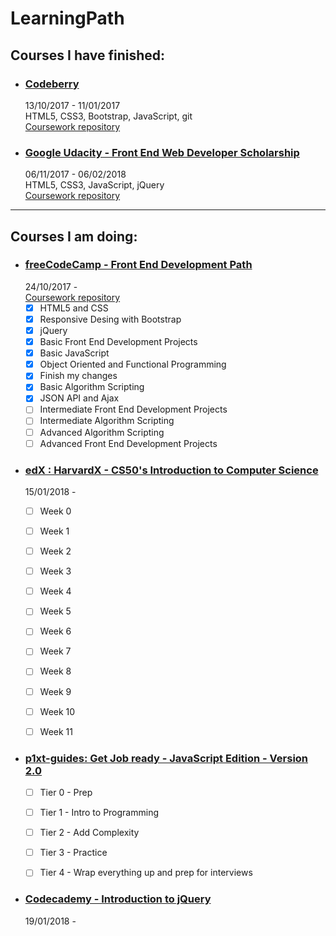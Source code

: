 # LearningPath

## Courses I have finished:
- ### [**Codeberry**](https://codeberryschool.com/en/)   
  13/10/2017 - 11/01/2017  
  HTML5, CSS3, Bootstrap, JavaScript, git  
  [Coursework repository](https://github.com/jpacsai/codeBerrySchool)
  
  
  
- ### [**Google Udacity - Front End Web Developer Scholarship**](https://www.udacity.com/google-scholarships)  
  06/11/2017 - 06/02/2018  
  HTML5, CSS3, JavaScript, jQuery  
  [Coursework repository](https://github.com/jpacsai/GoogleUdacity)
  
  
***
## Courses I am doing:

- ### [**freeCodeCamp - Front End Development Path**](https://www.freecodecamp.org/)  
  24/10/2017 -  
  [Coursework repository](https://github.com/jpacsai/freeCodeCamp)  
  - [x] HTML5 and CSS
  - [x] Responsive Desing with Bootstrap
  - [x] jQuery
  - [x] Basic Front End Development Projects
  - [x] Basic JavaScript
  - [x] Object Oriented and Functional Programming
  - [x] Finish my changes
  - [x] Basic Algorithm Scripting
  - [x] JSON API and Ajax
  - [ ] Intermediate Front End Development Projects
  - [ ] Intermediate Algorithm Scripting
  - [ ] Advanced Algorithm Scripting  
  - [ ] Advanced Front End Development Projects
 
- ### [**edX : HarvardX - CS50's Introduction to Computer Science**](https://courses.edx.org/courses/course-v1:HarvardX+CS50+X/course/)  
  15/01/2018 -
  - [ ] Week 0
  - [ ] Week 1
  - [ ] Week 2
  - [ ] Week 3
  - [ ] Week 4
  - [ ] Week 5
  - [ ] Week 6
  - [ ] Week 7
  - [ ] Week 8
  - [ ] Week 9
  - [ ] Week 10
  - [ ] Week 11
  
  
- ### [**p1xt-guides: Get Job ready - JavaScript Edition - Version 2.0**](https://github.com/P1xt/p1xt-guides/blob/master/job-ready-javascript-edition-2.0.md#tier-0---prep)  
  - [ ] Tier 0 - Prep
  - [ ] Tier 1 - Intro to Programming
  - [ ] Tier 2 - Add Complexity
  - [ ] Tier 3 - Practice
  - [ ] Tier 4 - Wrap everything up and prep for interviews
  
  
- ### [**Codecademy - Introduction to jQuery**](https://www.codecademy.com/learn/learn-jquery)  
  19/01/2018 -
